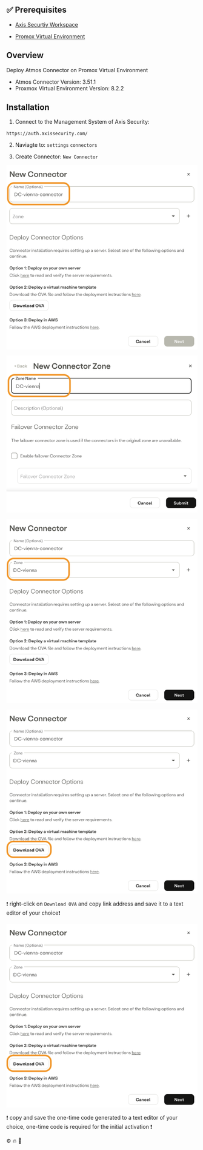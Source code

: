 [Promox Virtual Environment]: https://www.proxmox.com/en/
[Axis Security]: https://www.axissecurity.com/schedule-a-demo/
[Axis Securtiy Workspace]: https://auth.axissecurity.com/

## ✅ Prerequisites

- [Axis Securtiy Workspace]

- [Promox Virtual Environment]

## Overview

Deploy Atmos Connector on Promox Virtual Environment
- Atmos Connector Version: 3.51.1
- Proxmox Virtual Environment Version: 8.2.2

## Installation

1) Connect to the Management System of Axis Security:

```text
https://auth.axissecurity.com/
```

2) Naviagte to:
`settings`  `connectors` 

3) Create Connector:
`New Connector`

![Step 1](./images/new-connector-1.png)

![Step 2](./images/new-connector-2.png)

![Step 3](./images/new-connector-3.png)

![Step 4](./images/new-connector-4.png)

❗ right-click on `Download OVA` and copy link address and save it to a text editor of your choice❗

![Step 5](./images/new-connector-4.png)

❗ copy and save the one-time code generated to a text editor of your choice, one-time code is required for the initial activation ❗


⚙️ 🔥 🔨 